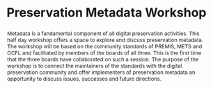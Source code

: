 ---
abstract: 'Metadata is a fundamental component of all digital preservation activities.
  This half day workshop offers a space to explore and discuss preservation metadata.

  The workshop will be based on the community standards of PREMIS, METS and OCFL and
  facilitated by members of the boards of all three. This is the first time that the
  three boards have collaborated on such a session.

  The purpose of the workshop is to connect the maintainers of the standards with
  the digital preservation community and offer implementers of preservation metadata
  an opportunity to discuss issues, successes and future directions.'
creators:
- Andreas Nef
- Sarah Romkey
- Neil Jefferies
- Karin Bredenberg
date: null
document_url: https://services.phaidra.univie.ac.at/api/object/o:1079752/download
grand_parent: iPRES
institutions: []
keywords: []
landing_page_url: https://phaidra.univie.ac.at/o:1079752
language: eng
layout: publication
license: CC BY 4.0 International
notes_url: null
parent: iPRES 2019
publication_type: paper
size: 134939
slides_url: null
source_name: iPRES
stream_url: null
title: 'Preservation Metadata Workshop '
year: 2019
---